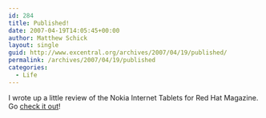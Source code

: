 ```yaml
---
id: 284
title: Published!
date: 2007-04-19T14:05:45+00:00
author: Matthew Schick
layout: single
guid: http://www.excentral.org/archives/2007/04/19/published/
permalink: /archives/2007/04/19/published
categories:
  - Life
---
```

I wrote up a little review of the Nokia Internet Tablets for Red Hat Magazine.  Go <a href="http://www.redhatmagazine.com/2007/04/19/nokia-internet-tablet-sysadmins-friend/">check it out</a>!